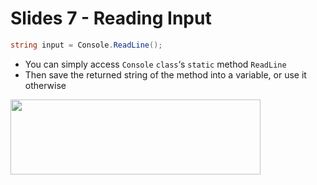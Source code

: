# Slides 7 - Reading Input
```cs
string input = Console.ReadLine();
```
- You can simply access `Console` `class`‘s `static` method `ReadLine`
- Then save the returned string of the method into a variable, or use it otherwise

<img src="https://user-images.githubusercontent.com/7360266/134897126-83577b43-5beb-4bab-a850-fbc871cdcaa1.png" width="400" height="120">
